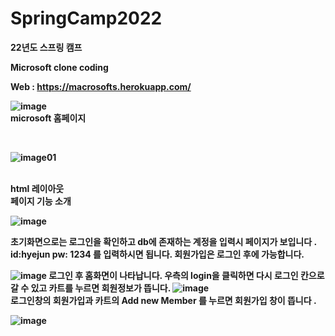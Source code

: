 
# SpringCamp2022
<Strong>22년도 스프링 캠프 

<b>
Microsoft clone coding 

  Web : https://macrosofts.herokuapp.com/

![image](https://user-images.githubusercontent.com/107266952/179736582-e5d69d55-5f9c-4574-b896-d7ada12089c2.png)
<br>
microsoft 홈페이지

<br>

![image01](https://user-images.githubusercontent.com/107266952/179739226-16211525-91e4-4b79-a477-c0da729773a1.png)

<br>
html 레이아웃
  
<br> 
페이지 기능 소개 

![image](https://user-images.githubusercontent.com/107266952/182129986-6f954a7c-e2a7-419c-aa19-c0b405934c9e.png)

  초기화면으로는 로그인을 확인하고 db에 존재하는 계정을 입력시 페이지가 보입니다 .
  <br> 
id:hyejun  pw: 1234 를 입력하시면 됩니다. 회원가입은 로그인 후에 가능합니다. 

![image](https://user-images.githubusercontent.com/107266952/182130141-e91ac982-6d6c-4268-89d8-ae420f917e27.png)
로그인 후 홈화면이 나타납니다.
우측의 login을 클릭하면 다시 로그인 칸으로 갈 수 있고 카트를 누르면 회원정보가 뜹니다. 
![image](https://user-images.githubusercontent.com/107266952/182130242-e565e31d-0ee3-42af-a164-a4ba44e098bf.png)
  <br>
로그인창의 회원가입과 카트의 Add new Member 를 누르면 회원가입 창이 뜹니다 .

 ![image](https://user-images.githubusercontent.com/107266952/182130515-27310473-3d0f-48c5-a18a-22fd71572102.png)

